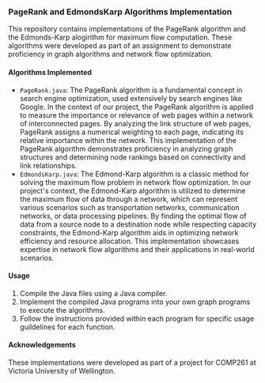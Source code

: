 ### PageRank and EdmondsKarp Algorithms Implementation

This repository contains implementations of the PageRank algorithm and the Edmonds-Karp alogirithm for maximum flow computation. These algorithms were developed as part of an assignment to demonstrate proficiency in graph algorithms and network flow optimization.

#### Algorithms Implemented
- `PageRank.java`: The PageRank algorithm is a fundamental concept in search engine optimization, used extensively by search engines like Google. In the context of our project, the PageRank algorithm is applied to measure the importance or relevance of web pages within a network of interconnected pages. By analyzing the link structure of web pages, PageRank assigns a numerical weighting to each page, indicating its relative importance within the network. This implementation of the PageRank algorithm demonstrates proficiency in analyzing graph structures and determining node rankings based on connectivity and link relationships.
- `EdmondsKarp.java`: The Edmond-Karp algorithm is a classic method for solving the maximum flow problem in network flow optimization. In our project's context, the Edmond-Karp algorithm is utilized to determine the maximum flow of data through a network, which can represent various scenarios such as transportation networks, communication networks, or data processing pipelines. By finding the optimal flow of data from a source node to a destination node while respecting capacity constraints, the Edmond-Karp algorithm aids in optimizing network efficiency and resource allocation. This implementation showcases expertise in network flow algorithms and their applications in real-world scenarios.

#### Usage

1. Compile the Java files using a Java compiler.
2. Implement the compiled Java programs into your own graph programs to execute the algorithms.
3. Follow the instructions provided within each program for specific usage guildelines for each function.

#### Acknowledgements

These implementations were developed as part of a project for COMP261 at Victoria University of Wellington.
